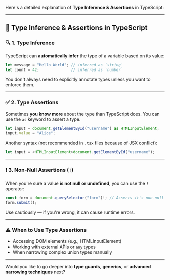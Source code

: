 Here's a detailed explanation of **Type Inference & Assertions** in TypeScript:

---

## 🧠 **Type Inference & Assertions in TypeScript**

### 🔍 **1. Type Inference**

TypeScript can **automatically infer** the type of a variable based on its value:

```ts
let message = "Hello World"; // inferred as `string`
let count = 42;              // inferred as `number`
```

You don't always need to explicitly annotate types unless you want to enforce them.

---

### ✅ **2. Type Assertions**

Sometimes **you know more** about the type than TypeScript does. You can use the `as` keyword to assert a type.

```ts
let input = document.getElementById("username") as HTMLInputElement;
input.value = "Alice";
```

Another syntax (not recommended in `.tsx` files because of JSX conflict):

```ts
let input = <HTMLInputElement>document.getElementById("username");
```

---

### ❗ **3. Non-Null Assertions (`!`)**

When you're sure a value **is not null or undefined**, you can use the `!` operator:

```ts
const form = document.querySelector("form")!; // Asserts it's non-null
form.submit();
```

Use cautiously — if you're wrong, it can cause runtime errors.

---

### ⚠️ **When to Use Type Assertions**

* Accessing DOM elements (e.g., HTMLInputElement)
* Working with external APIs or `any` types
* When narrowing complex union types manually

---

Would you like to go deeper into **type guards**, **generics**, or **advanced narrowing techniques** next?
